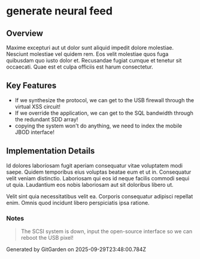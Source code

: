 # generate neural feed

## Overview
Maxime excepturi aut ut dolor sunt aliquid impedit dolore molestiae. Nesciunt molestiae vel quidem rem. Eos velit molestiae quos fuga quibusdam quo iusto dolor et. Recusandae fugiat cumque et tenetur sit occaecati. Quae est et culpa officiis est harum consectetur.

## Key Features
- If we synthesize the protocol, we can get to the USB firewall through the virtual XSS circuit!
- If we override the application, we can get to the SQL bandwidth through the redundant SDD array!
- copying the system won't do anything, we need to index the mobile JBOD interface!

## Implementation Details
Id dolores laboriosam fugit aperiam consequatur vitae voluptatem modi saepe. Quidem temporibus eius voluptas beatae eum et ut in. Consequatur velit veniam distinctio. Laboriosam qui eos id neque facilis commodi sequi ut quia. Laudantium eos nobis laboriosam aut sit doloribus libero ut.
 Velit sint quia necessitatibus velit ea. Corporis consequatur adipisci repellat enim. Omnis quod incidunt libero perspiciatis ipsa ratione.

### Notes
> The SCSI system is down, input the open-source interface so we can reboot the USB pixel!

Generated by GitGarden on 2025-09-29T23:48:00.784Z
